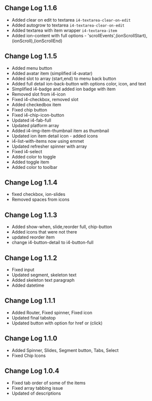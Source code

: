 ## Change Log 1.1.6
- Added clear on edit to textarea `i4-textarea-clear-on-edit`
- Added autogrow to textarea `i4-textarea-clear-on-edit`
- Added textarea with item wrapper `i4-textarea-item`
- Added ion-content with full options - 'scrollEvents',(ionScrollStart),(ionScroll),(ionScrollEnd)

## Change Log 1.1.5
- Added menu button
- Added avatar item (simplified i4-avatar)
- Added slot to array (start,end) to menu back button
- Added full detail ion-back-button with options color, icon, and text
- Simplified i4-badge and added ion badge with item
- Removed slot from i4-icon
- Fixed i4-checkbox, removed slot
- Added checkedbox item
- Fixed chip button
- Fixed i4-chip-icon-button
- Updated i4-fab-full
- Updated platform array
- Added i4-img-item-thumbnail item as thumbnail
- Updated ion item detail icon - added icons
-  i4-list-with-items now using emmet
- Updated refresher spinner with array
- Fixed i4-select
- Added color to toggle
- Added toggle item
- Added color to toolbar

## Change Log 1.1.4
- fixed checkbox, ion-slides
- Removed spaces from icons

## Change Log 1.1.3
- Added show-when, slide,reorder full, chip-button
- Added icons that were not there
- updated reorder item
- change i4-button-detail to i4-button-full

## Change Log 1.1.2

- Fixed input
- Updated segment, skeleton text
- Added skeleton text paragraph
- Added datetime

## Change Log 1.1.1

- Added Router, Fixed spinner, Fixed icon
- Updated final tabstop
- Updated button with option for href or (click)

## Change Log 1.1.0
- Added Spinner, Slides, Segment button, Tabs, Select
- Fixed Chip Icons

## Change Log 1.0.4
- Fixed tab order of some of the items
- Fixed array tabbing issue
- Updated of descriptions
